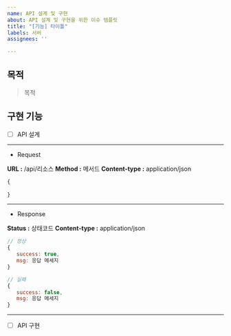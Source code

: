 ```yaml
---
name: API 설계 및 구현
about: API 설계 및 구현을 위한 이슈 템플릿
title: "[기능] 타이틀"
labels: 서버
assignees: ''

---
```


## 목적
> 목적

## 구현 기능
- [ ] API 설계
---
* Request

**URL :**  /api/리소스
**Method :** 메서드
**Content-type :** application/json
```js
{
   
}
```
---
* Response  

**Status :** 상태코드
**Content-type :** application/json
```js
// 정상
{
   success: true,
   msg: 응답 메세지
}

// 실패
{
   success: false,
   msg: 응답 메세지
}
```
---
- [ ] API 구현
